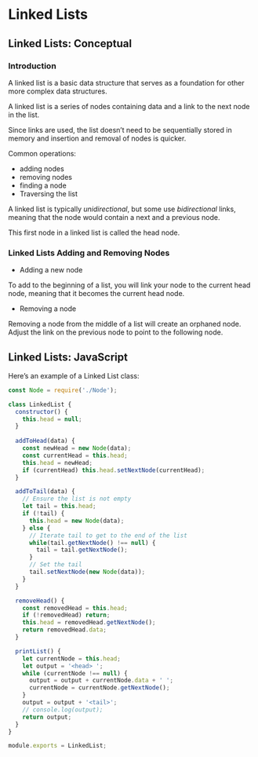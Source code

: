 # Linked Lists

## Linked Lists: Conceptual

### Introduction

A linked list is a basic data structure that serves as a foundation for other more complex data structures.

A linked list is a series of nodes containing data and a link to the next node in the list.

Since links are used, the list doesn’t need to be sequentially stored in memory and insertion and removal of nodes is quicker.

Common operations:

- adding nodes
- removing nodes
- finding a node
- Traversing the list

A linked list is typically *unidirectional*, but some use *bidirectional* links, meaning that the node would contain a next and a previous node.

This first node in a linked list is called the head node.

### Linked Lists Adding and Removing Nodes

- Adding a new node

To add to the beginning of a list, you will link your node to the current head node, meaning that it  becomes the current head node.

- Removing a node

Removing a node from the middle of a list will create an orphaned node. Adjust the link on the previous node to point to the following node.

## Linked Lists: JavaScript

Here’s an example of a Linked List class:

```javascript
const Node = require('./Node');

class LinkedList {
  constructor() {
    this.head = null;
  }
  
  addToHead(data) {
    const newHead = new Node(data);
    const currentHead = this.head;
    this.head = newHead;
    if (currentHead) this.head.setNextNode(currentHead);
  }

  addToTail(data) {
    // Ensure the list is not empty
    let tail = this.head;
    if (!tail) {
      this.head = new Node(data);
    } else {
      // Iterate tail to get to the end of the list
      while(tail.getNextNode() !== null) {
        tail = tail.getNextNode();
      }
      // Set the tail
      tail.setNextNode(new Node(data));
    }
  }

  removeHead() {
    const removedHead = this.head;
    if (!removedHead) return;
    this.head = removedHead.getNextNode();
    return removedHead.data;
  }

  printList() {
    let currentNode = this.head;
    let output = '<head> ';
    while (currentNode !== null) {
      output = output + currentNode.data + ' ';
      currentNode = currentNode.getNextNode();
    }
    output = output + '<tail>';
    // console.log(output);
    return output; 
  }
}

module.exports = LinkedList;
```

